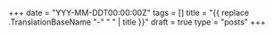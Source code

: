 +++
date = "YYY-MM-DDT00:00:00Z"
tags = []
title = "{{ replace .TranslationBaseName "-" " " | title }}"
draft = true
type = "posts"
+++



